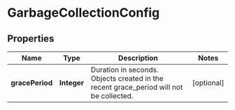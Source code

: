 

# GarbageCollectionConfig


## Properties

Name | Type | Description | Notes
------------ | ------------- | ------------- | -------------
**gracePeriod** | **Integer** | Duration in seconds. Objects created in the recent grace_period will not be collected. |  [optional]



